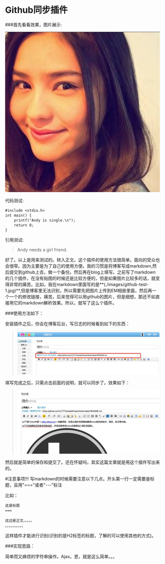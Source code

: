 Github同步插件
===

###首先看看效果，图片展示:

![测试图片效果](./images/github-test-1.jpg)

代码测试:

```
#include <stdio.h>
int main() {
    printf("Andy is single.\n");
    return 0;
}
```

引用测试:

> Andy needs a girl friend.

好了。以上是用来测试的。转入正文。这个插件的使用方法很简单。面向的受众也会很窄。因为主要是为了自己的使用方便。我的习惯是将博客写成markdown,然后提交到github上去，做一个备份。然后再在blog上填写。之前写了markdown的几个插件，在没有贴图的时候还是比较方便的，但是如果图片比较多的话，就变得非常的痛苦。比如，我在markdown里面写的是**(./images/github-test-1.jpg)**,但是博客里无法识别，所以需要先把图片上传到EM相册里面，然后再一个一个的修改链接，痛苦。后来觉得可以用github的图片，但是细想，那还不如直接用它的markdown解析效果。所以，就写了这么个插件。

###使用方法如下：

安装插件之后，你会在博客后台，写日志的时候看到如下的东西：

> ![界面效果](./images/github-test-2.jpg)

填写完成之后，只需点击前面的说明，就可以同步了。效果如下：

> ![完成效果](./images/github-test-3.jpg)

然后就是简单的保存和提交了。还在怀疑吗，其实这篇文章就是用这个插件写出来的。

#注意事项!!!
写markdown的时候需要注意以下几点。开头第一行一定需要是标题，且用"==="或者"---"标注

比如：

```
这是标题
===

这边是正文。。。。。
。。。。。。。。。。
```

这样插件才能进行识别(识别的是H2标签的标题，了解的可以使用其他的方式)。

###实现思路：

简单而又麻烦的字符串操作。Ajax。恩，就是这么简单。。。
